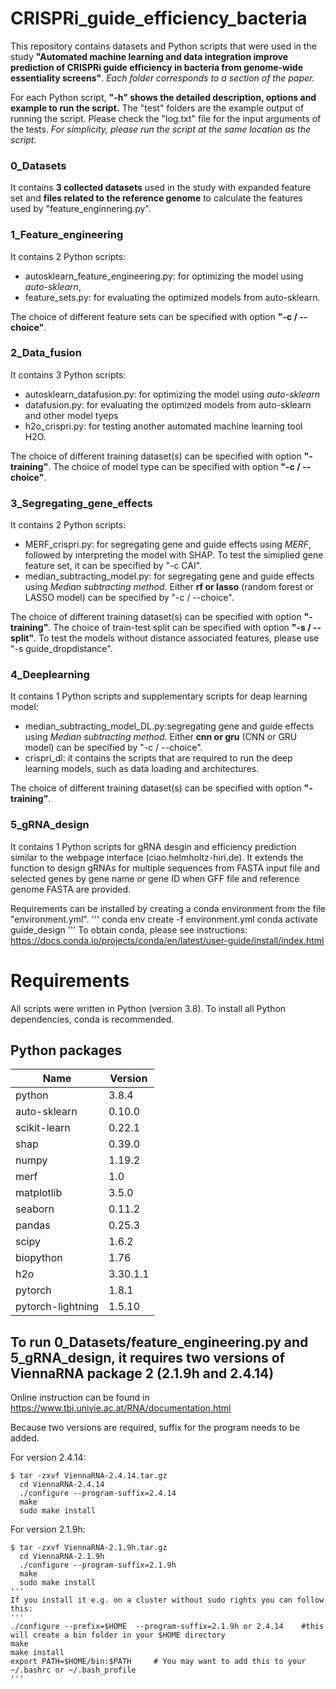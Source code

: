 # CRISPRi_guide_efficiency_bacteria
This repository contains datasets and Python scripts that were used in the study **"Automated machine learning and data integration improve prediction of CRISPRi guide efficiency in bacteria from genome-wide essentiality screens"**. *Each folder corresponds to a section of the paper.* 

For each Python script, **"-h" shows the detailed description, options and example to run the script.** The "test" folders are the example output of running the script. Please check the "log.txt" file for the input arguments of the tests. *For simplicity, please run the script at the same location as the script.*

### 0_Datasets
It contains **3 collected datasets** used in the study with expanded feature set and **files related to the reference genome** to calculate the features used by "feature_enginnering.py".  

### 1_Feature_engineering
It contains 2 Python scripts: 
* autosklearn_feature_engineering.py: for optimizing the model using *auto-sklearn*, 
* feature_sets.py: for evaluating the optimized models from auto-sklearn. 

The choice of different feature sets can be specified with option **"-c / --choice"**.  

### 2_Data_fusion

It contains 3 Python scripts: 
* autosklearn_datafusion.py: for optimizing the model using *auto-sklearn*
* datafusion.py: for evaluating the optimized models from auto-sklearn and other model tyeps
* h2o_crispri.py: for testing another automated machine learning tool H2O. 

The choice of different training dataset(s) can be specified with option **"-training"**.  The choice of model type can be specified with option **"-c / --choice"**.

### 3_Segregating_gene_effects

It contains 2 Python scripts: 
* MERF_crispri.py: for segregating gene and guide effects using *MERF*, followed by interpreting the model with SHAP. To test the simiplied gene feature set, it can be specified by "-c CAI".
* median_subtracting_model.py: for segregating gene and guide effects using *Median subtracting method*. Either **rf or lasso** (random forest or LASSO model) can be specified by "-c / --choice".

The choice of different training dataset(s) can be specified with option **"-training"**.  The choice of train-test split can be specified with option **"-s / --split"**. To test the models without distance associated features, please use "-s guide_dropdistance".

### 4_Deeplearning

It contains 1 Python scripts and supplementary scripts for deap learning model: 
* median_subtracting_model_DL.py:segregating gene and guide effects using *Median subtracting method*. Either **cnn or gru** (CNN or GRU model) can be specified by "-c / --choice".
* crispri_dl: it contains the scripts that are required to run the deep learning models, such as data loading and architectures.  

The choice of different training dataset(s) can be specified with option **"-training"**. 

### 5_gRNA_design

It contains 1 Python scripts for gRNA desgin and efficiency prediction similar to the webpage interface (ciao.helmholtz-hiri.de). It extends the function to design gRNAs for multiple sequences from FASTA input file and selected genes by gene name or gene ID when GFF file and reference genome FASTA are provided.

Requirements can be installed by creating a conda environment from the file "environment.yml".
'''
conda env create -f environment.yml
conda activate guide_design
'''
To obtain conda, please see instructions: https://docs.conda.io/projects/conda/en/latest/user-guide/install/index.html


 

# Requirements

All scripts were written in Python (version 3.8). To install all Python dependencies, conda is recommended. 


## Python packages

  |Name             |      Version       |           
  |-----------------|--------------------|
  |python           |       3.8.4        | 
  |auto-sklearn     |       0.10.0       | 
  |scikit-learn     |       0.22.1       |
  |shap             |       0.39.0       | 
  |numpy            |       1.19.2       | 
  |merf             |       1.0          |
  |matplotlib       |       3.5.0        |  
  |seaborn          |       0.11.2       |
  |pandas           |       0.25.3       |
  |scipy            |       1.6.2        |
  |biopython        |       1.76         | 
  |h2o              |       3.30.1.1     |
  |pytorch          |       1.8.1        |
  |pytorch-lightning|       1.5.10       |



## To run 0_Datasets/feature_engineering.py and 5_gRNA_design, it requires two versions of ViennaRNA package 2 (2.1.9h and 2.4.14)

Online instruction can be found in https://www.tbi.univie.ac.at/RNA/documentation.html

Because two versions are required, suffix for the program needs to be added. 


For version 2.4.14:
```
$ tar -zxvf ViennaRNA-2.4.14.tar.gz
  cd ViennaRNA-2.4.14
  ./configure --program-suffix=2.4.14 
  make
  sudo make install
```
For version 2.1.9h:
```
$ tar -zxvf ViennaRNA-2.1.9h.tar.gz
  cd ViennaRNA-2.1.9h
  ./configure --program-suffix=2.1.9h
  make
  sudo make install
'''
If you install it e.g. on a cluster without sudo rights you can follow this:
'''
./configure --prefix=$HOME  --program-suffix=2.1.9h or 2.4.14    #this will create a bin folder in your $HOME directory
make
make install
export PATH=$HOME/bin:$PATH		# You may want to add this to your ~/.bashrc or ~/.bash_profile
'''

